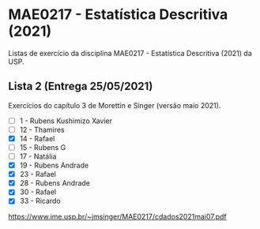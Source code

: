 # MAE0217 - Estatística Descritiva (2021)

Listas de exercício da disciplina MAE0217 - Estatística Descritiva (2021) da USP.


## Lista 2 (Entrega 25/05/2021)

Exercícios do capítulo 3 de Morettin e Singer (versão maio 2021).
- [ ] 1 - Rubens Kushimizo Xavier
- [ ] 12 - Thamires 
- [x] 14 - Rafael
- [ ] 15 - Rubens G
- [ ] 17 - Natália 
- [x] 19 - Rubens Andrade
- [x] 23 - Rafael
- [x] 28 - Rubens Andrade
- [x] 30 - Rafael
- [x] 33 - Ricardo

https://www.ime.usp.br/~jmsinger/MAE0217/cdados2021mai07.pdf
